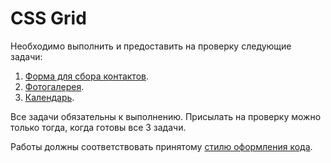 # CSS Grid

Необходимо выполнить и предоставить на проверку следующие задачи:

1. [Форма для сбора контактов](./form).
2. [Фотогалерея](./gallery).
3. [Календарь](./calendar).

Все задачи обязательны к выполнению. Присылать на проверку можно только тогда, когда готовы все 3 задачи.

Работы должны соответствовать принятому [стилю оформления кода](https://github.com/netology-code/codestyle/tree/master/css).


